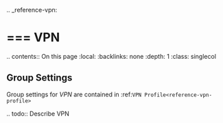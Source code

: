 .. _reference-vpn:

===
VPN
===

.. contents:: On this page
    :local:
    :backlinks: none
    :depth: 1
    :class: singlecol

Group Settings
--------------
Group settings for *VPN* are contained in :ref:`VPN Profile<reference-vpn-profile>`

.. todo::
    Describe VPN

